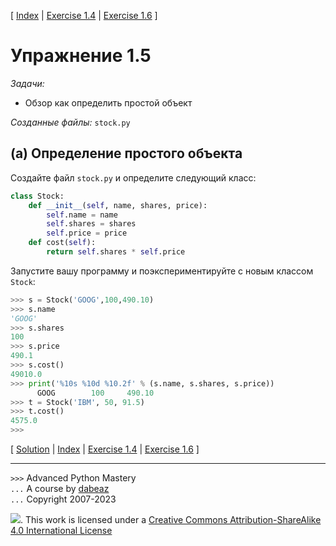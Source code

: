 \[ [Index](index.md) | [Exercise 1.4](ex1_4.md) | [Exercise 1.6](ex1_6.md) \]

# Упражнение 1.5

_Задачи:_

- Обзор как определить простой объект

_Созданные файлы:_ `stock.py`

## (a) Определение простого объекта

Создайте файл `stock.py` и определите следующий класс:

```python
class Stock:
    def __init__(self, name, shares, price):
        self.name = name
        self.shares = shares
        self.price = price
    def cost(self):
        return self.shares * self.price
```

Запустите вашу программу и поэкспериментируйте с новым классом `Stock`:

```python
>>> s = Stock('GOOG',100,490.10)
>>> s.name
'GOOG'
>>> s.shares
100
>>> s.price
490.1
>>> s.cost()
49010.0
>>> print('%10s %10d %10.2f' % (s.name, s.shares, s.price))
      GOOG        100     490.10
>>> t = Stock('IBM', 50, 91.5)
>>> t.cost()
4575.0
>>>
```

\[ [Solution](soln1_5.md) | [Index](index.md) | [Exercise 1.4](ex1_4.md) | [Exercise 1.6](ex1_6.md) \]

---

`>>>` Advanced Python Mastery  
`...` A course by [dabeaz](https://www.dabeaz.com)  
`...` Copyright 2007-2023

![](https://i.creativecommons.org/l/by-sa/4.0/88x31.png). This work is licensed under a [Creative Commons Attribution-ShareAlike 4.0 International License](http://creativecommons.org/licenses/by-sa/4.0/)
